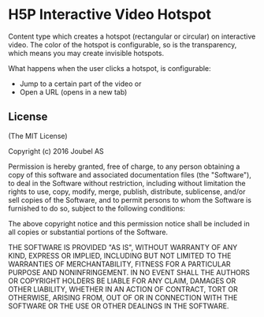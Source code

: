 H5P Interactive Video Hotspot
==========

Content type which creates a hotspot (rectangular or circular) on interactive video.
The color of the hotspot is configurable, so is the transparency, which means you may
create invisible hotspots.

What happens when the user clicks a hotspot, is configurable:
* Jump to a certain part of the video
or
* Open a URL (opens in a new tab)

## License

(The MIT License)

Copyright (c) 2016 Joubel AS

Permission is hereby granted, free of charge, to any person obtaining a copy of this software and associated documentation files (the "Software"), to deal in the Software without restriction, including without limitation the rights to use, copy, modify, merge, publish, distribute, sublicense, and/or sell copies of the Software, and to permit persons to whom the Software is furnished to do so, subject to the following conditions:

The above copyright notice and this permission notice shall be included in all copies or substantial portions of the Software.

THE SOFTWARE IS PROVIDED "AS IS", WITHOUT WARRANTY OF ANY KIND, EXPRESS OR IMPLIED, INCLUDING BUT NOT LIMITED TO THE WARRANTIES OF MERCHANTABILITY, FITNESS FOR A PARTICULAR PURPOSE AND NONINFRINGEMENT. IN NO EVENT SHALL THE AUTHORS OR COPYRIGHT HOLDERS BE LIABLE FOR ANY CLAIM, DAMAGES OR OTHER LIABILITY, WHETHER IN AN ACTION OF CONTRACT, TORT OR OTHERWISE, ARISING FROM, OUT OF OR IN CONNECTION WITH THE SOFTWARE OR THE USE OR OTHER DEALINGS IN THE SOFTWARE.

